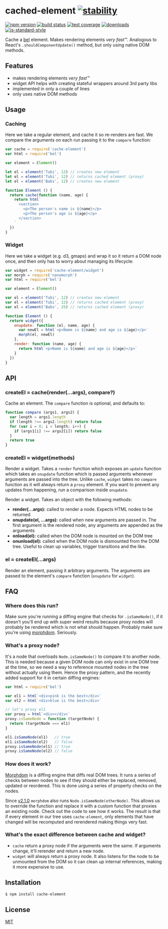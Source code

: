# cached-element [![stability][0]][1]
[![npm version][2]][3] [![build status][4]][5] [![test coverage][6]][7]
[![downloads][8]][9] [![js-standard-style][10]][11]

Cache a [bel][bel] element. Makes rendering elements _very fast™_. Analogous to
React's `.shouldComponentUpdate()` method, but only using native DOM methods.

## Features
- makes rendering elements _very fast™_
- widget API helps with creating stateful wrappers around 3rd party libs
- implemented in only a couple of lines
- only uses native DOM methods

## Usage
### Caching
Here we take a regular element, and cache it so re-renders are fast. We compare
the arguments on each run passing it to the `compare` function:
```js
var cache = require('cache-element')
var html = require('bel')

var element = Element()

let el = element('Tubi', 12) // creates new element
let el = element('Tubi', 12) // returns cached element (proxy)
let el = element('Babs', 12) // creates new element

function Element () {
  return cache(function (name, age) {
    return html`
      <section>
        <p>The person's name is ${name}</p>
        <p>The person's age is ${age}</p>
      </section>
    `
  })
}
```

### Widget
Here we take a widget (e.g. d3, gmaps) and wrap it so it return a DOM node
once, and then only has to worry about managing its lifecycle:
```js
var widget = require('cache-element/widget')
var morph = require('nanomorph')
var html = require('bel')

var element = Element()

var el = element('Tubi', 12) // creates new element
var el = element('Tubi', 12) // returns cached element (proxy)
var el = element('Babs', 25) // returns cached element (proxy)

function Element () {
  return widget({
    onupdate: function (el, name, age) {
      var newEl = html`<p>Name is ${name} and age is ${age}</p>`
      morph(el, newEl)
    },
    render: function (name, age) {
      return html`<p>Name is ${name} and age is ${age}</p>`
    }
  })
}

```

## API
### createEl = cache(render(...args), compare?)
Cache an element. The `compare` function is optional, and defaults to:
```js
function compare (args1, args2) {
  var length = args1.length
  if (length !== args2.length) return false
  for (var i = 0; i < length; i++) {
    if (args1[i] !== args2[i]) return false
  }
  return true
}
```

### createEl = widget(methods)
Render a widget. Takes a `render` function which exposes an `update` function
which takes an `onupdate` function which is passed arguments whenever arguments
are passed into the tree. Unlike `cache`, `widget` takes no `compare` function
as it will always return a `proxy` element. If you want to prevent any updates
from happening, run a comparison inside `onupdate`.

Render a widget. Takes an object with the following methods:
- __render(...args):__ called to render a node. Expects HTML nodes to be
  returned
- __onupdate(el, ...args):__ called when new arguments are passed in. The first
  argument is the rendered node, any arguments are appended as the arguments
- __onload(el):__ called when the DOM node is mounted on the DOM tree
- __onunload(el):__ called when the DOM node is dismounted from the DOM tree.
  Useful to clean up variables, trigger transitions and the like.

### el = createEl(...args)
Render an element, passing it arbitrary arguments. The arguments are passed to
the element's `compare` function (`onupdate` for `widget`).

## FAQ
### Where does this run?
Make sure you're running a diffing engine that checks for `.isSameNode()`, if
it doesn't you'll end up with super weird results because proxy nodes will
probably be rendered which is not what should happen. Probably make sure you're
using [morphdom][md]. Seriously.

### What's a proxy node?
It's a node that overloads `Node.isSameNode()` to compare it to another node.
This is needed because a given DOM node can only exist in one DOM tree at the
time, so we need a way to reference mounted nodes in the tree without actually
using them. Hence the proxy pattern, and the recently added support for it in
certain diffing engines:
```js
var html = require('bel')

var el1 = html`<div>pink is the best</div>`
var el2 = html`<div>blue is the best</div>`

// let's proxy el1
var proxy = html`<div></div>`
proxy.isSameNode = function (targetNode) {
  return (targetNode === el1)
}

el1.isSameNode(el1)   // true
el1.isSameNode(el2)   // false
proxy.isSameNode(el1) // true
proxy.isSameNode(el2) // false
```

### How does it work?
[Morphdom][md] is a diffing engine that diffs real DOM trees. It runs a series
of checks between nodes to see if they should either be replaced, removed,
updated or reordered. This is done using a series of property checks on the
nodes.

Since [v2.1.0][210] `morphdom` also runs `Node.isSameNode(otherNode)`. This
allows us to override the function and replace it with a custom function that
proxies an existing node. Check out the code to see how it works. The result is
that if every element in our tree uses `cache-element`, only elements that have
changed will be recomputed and rerendered making things very fast.

### What's the exact difference between cache and widget?
- `cache` return a proxy node if the arguments were the same. If arguments
  change, it'll rerender and return a new node.
- `widget` will always return a proxy node. It also listens for the node to be
  unmounted from the DOM so it can clean up internal references, making it more
  expensive to use.

## Installation
```sh
$ npm install cache-element
```

## License
[MIT](https://tldrlegal.com/license/mit-license)

[0]: https://img.shields.io/badge/stability-experimental-orange.svg?style=flat-square
[1]: https://nodejs.org/api/documentation.html#documentation_stability_index
[2]: https://img.shields.io/npm/v/cache-element.svg?style=flat-square
[3]: https://npmjs.org/package/cache-element
[4]: https://img.shields.io/travis/yoshuawuyts/cache-element/master.svg?style=flat-square
[5]: https://travis-ci.org/yoshuawuyts/cache-element
[6]: https://img.shields.io/codecov/c/github/yoshuawuyts/cache-element/master.svg?style=flat-square
[7]: https://codecov.io/github/yoshuawuyts/cache-element
[8]: http://img.shields.io/npm/dm/cache-element.svg?style=flat-square
[9]: https://npmjs.org/package/cache-element
[10]: https://img.shields.io/badge/code%20style-standard-brightgreen.svg?style=flat-square
[11]: https://github.com/feross/standard
[bel]: https://github.com/shama/bel
[md]: https://github.com/patrick-steele-idem/morphdom
[210]: https://github.com/patrick-steele-idem/morphdom/pull/81
